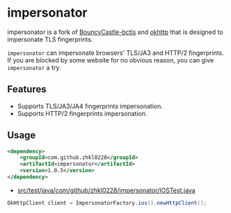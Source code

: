 # impersonator

impersonator is a fork of [BouncyCastle-bctls](https://github.com/bcgit/bc-java/commit/74a62440c93342a6743bb33c36a5ee224fc6c885) and [okhttp](https://github.com/square/okhttp/tree/parent-4.12.0) that is designed to impersonate TLS fingerprints.

`impersonator` can
impersonate browsers' TLS/JA3 and HTTP/2 fingerprints. If you are blocked by some
website for no obvious reason, you can give `impersonator` a try.

## Features
- Supports TLS/JA3/JA4 fingerprints impersonation.
- Supports HTTP/2 fingerprints impersonation.

## Usage

```xml
<dependency>
    <groupId>com.github.zhkl0228</groupId>
    <artifactId>impersonator</artifactId>
    <version>1.0.5</version>
</dependency>
```
- [src/test/java/com/github/zhkl0228/impersonator/IOSTest.java](https://github.com/zhkl0228/impersonator/blob/master/src/test/java/com/github/zhkl0228/impersonator/IOSTest.java)
```java
OkHttpClient client = ImpersonatorFactory.ios().newHttpClient();
```
